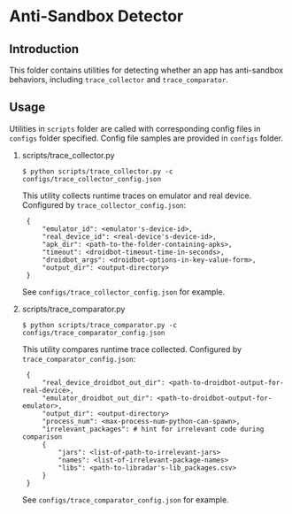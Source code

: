 # Anti-Sandbox Detector

## Introduction

This folder contains utilities for detecting whether an app has anti-sandbox behaviors, including `trace_collector` and `trace_comparator`.

## Usage

Utilities in `scripts` folder are called with corresponding config files in `configs` folder specified. Config file samples are provided in `configs` folder.

1. scripts/trace_collector.py

    `$ python scripts/trace_collector.py -c configs/trace_collector_config.json`

    This utility collects runtime traces on emulator and real device. Configured by `trace_collector_config.json`:

        {
            "emulator_id": <emulator's-device-id>,
            "real_device_id": <real-device's-device-id>,
            "apk_dir": <path-to-the-folder-containing-apks>,
            "timeout": <droidbot-timeout-time-in-seconds>,
            "droidbot_args": <droidbot-options-in-key-value-form>,
            "output_dir": <output-directory>
        }

    See `configs/trace_collector_config.json` for example.

2. scripts/trace_comparator.py

    `$ python scripts/trace_comparator.py -c configs/trace_comparator_config.json`

    This utility compares runtime trace collected. Configured by `trace_comparator_config.json`:

        {
            "real_device_droidbot_out_dir": <path-to-droidbot-output-for-real-device>,
            "emulator_droidbot_out_dir": <path-to-droidbot-output-for-emulator>,
            "output_dir": <output-directory>
            "process_num": <max-process-num-python-can-spawn>,
            "irrelevant_packages": # hint for irrelevant code during comparison
            {
                "jars": <list-of-path-to-irrelevant-jars>
                "names": <list-of-irrelevant-package-names>
                "libs": <path-to-libradar's-lib_packages.csv>
            }
        }

    See `configs/trace_comparator_config.json` for example.
